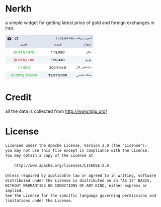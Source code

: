 Nerkh
=================

a simple widget for getting latest price of gold and foreign exchanges in iran.

<img src="https://github.com/jinxul/Nerkh/blob/master/screenshots/nerkh_ui.png" width="280" height="140">


Credit
=================
all the data is collected from http://www.tgju.org/


License
=======

```license
Licensed under the Apache License, Version 2.0 (the "License");
you may not use this file except in compliance with the License.
You may obtain a copy of the License at

    http://www.apache.org/licenses/LICENSE-2.0

Unless required by applicable law or agreed to in writing, software
distributed under the License is distributed on an "AS IS" BASIS,
WITHOUT WARRANTIES OR CONDITIONS OF ANY KIND, either express or implied.
See the License for the specific language governing permissions and
limitations under the License.
```
